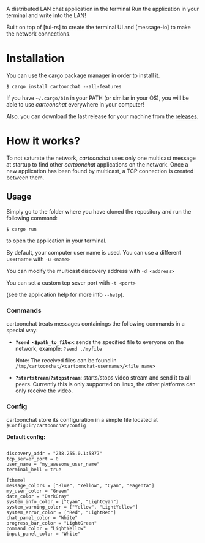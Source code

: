 A distributed LAN chat application in the terminal
Run the application in your terminal and write into the LAN!

Built on top of [tui-rs] to create the terminal UI and
[message-io] to make the network connections.


# Installation

You can use the [cargo][cargo] package manager in order to install it.

```
$ cargo install cartoonchat --all-features
```

If you have `~/.cargo/bin` in your PATH (or similar in your OS), you will be able to use _cartoonchat_ everywhere in your computer!

Also, you can download the last release for your machine from the [releases](https://github.com/lemunozm/cartoonchat/releases).

[cargo]: https://doc.rust-lang.org/cargo/getting-started/installation.html

# How it works?

To not saturate the network, _cartoonchat_ uses only one multicast message at startup to find other _cartoonchat_ applications on the network.
Once a new application has been found by multicast, a TCP connection is created between them.

## Usage

Simply go to the folder where you have cloned the repository and run the following command:

```
$ cargo run
```

to open the application in your terminal.

By default, your computer user name is used. You can use a different username with `-u <name>`

You can modify the multicast discovery address with `-d <address>`

You can set a custom tcp sever port with `-t <port>`

(see the application help for more info `--help`).

### Commands

cartoonchat treats messages containings the following commands in a special way:

- **`?send <$path_to_file>`**: sends the specified file to everyone on the network,
  example: `?send ./myfile`

  Note: The received files can be found in `/tmp/cartoonchat/<cartoonchat-username>/<file_name>`

- **`?startstream`**/**`?stopstream`**: starts/stops video stream and send it to all peers. Currently this is only supported on linux, the other platforms can only receive the video.

### Config

cartoonchat store its configuration in a simple file located at `$ConfigDir/cartoonchat/config`

**Default config:**

```

discovery_addr = "238.255.0.1:5877"
tcp_server_port = 0
user_name = "my_awesome_user_name"
terminal_bell = true

[theme]
message_colors = ["Blue", "Yellow", "Cyan", "Magenta"]
my_user_color = "Green"
date_color = "DarkGray"
system_info_color = ["Cyan", "LightCyan"]
system_warning_color = ["Yellow", "LightYellow"]
system_error_color = ["Red", "LightRed"]
chat_panel_color = "White"
progress_bar_color = "LightGreen"
command_color = "LightYellow"
input_panel_color = "White"

```

